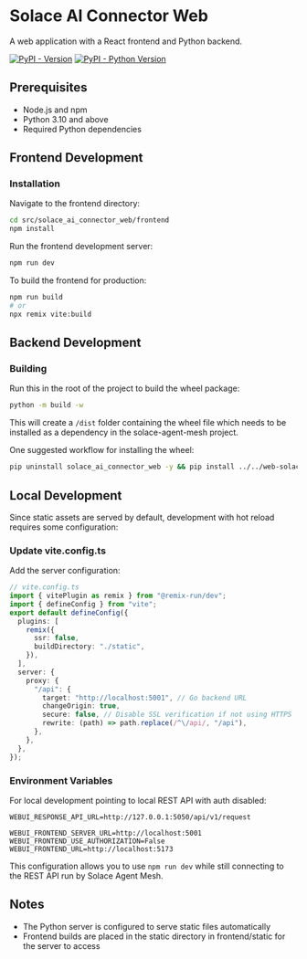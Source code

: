 # Solace AI Connector Web

A web application with a React frontend and Python backend.

[![PyPI - Version](https://img.shields.io/pypi/v/solace-ai-connector-web.svg)](https://pypi.org/project/solace-ai-connector-web)
[![PyPI - Python Version](https://img.shields.io/pypi/pyversions/solace-ai-connector-web.svg)](https://pypi.org/project/solace-ai-connector-web)

## Prerequisites

- Node.js and npm
- Python 3.10 and above
- Required Python dependencies

## Frontend Development

### Installation

Navigate to the frontend directory:

```sh
cd src/solace_ai_connector_web/frontend
npm install
```

Run the frontend development server:

```sh
npm run dev
```

To build the frontend for production:

```sh
npm run build
# or
npx remix vite:build
```

## Backend Development

### Building

Run this in the root of the project to build the wheel package:

```sh
python -m build -w
```

This will create a `/dist` folder containing the wheel file which needs to be installed as a dependency in the solace-agent-mesh project.

One suggested workflow for installing the wheel:

```sh
pip uninstall solace_ai_connector_web -y && pip install ../../web-solace/solace-ai-connector-web/dist/solace_ai_connector_web-0.1.0-py3-none-any.whl
```

## Local Development

Since static assets are served by default, development with hot reload requires some configuration:

### Update vite.config.ts

Add the server configuration:

```ts
// vite.config.ts
import { vitePlugin as remix } from "@remix-run/dev";
import { defineConfig } from "vite";
export default defineConfig({
  plugins: [
    remix({
      ssr: false,
      buildDirectory: "./static",
    }),
  ],
  server: {
    proxy: {
      "/api": {
        target: "http://localhost:5001", // Go backend URL
        changeOrigin: true,
        secure: false, // Disable SSL verification if not using HTTPS
        rewrite: (path) => path.replace(/^\/api/, "/api"),
      },
    },
  },
});
```

### Environment Variables

For local development pointing to local REST API with auth disabled:

```properties
WEBUI_RESPONSE_API_URL=http://127.0.0.1:5050/api/v1/request
```

```properties
WEBUI_FRONTEND_SERVER_URL=http://localhost:5001
WEBUI_FRONTEND_USE_AUTHORIZATION=False
WEBUI_FRONTEND_URL=http://localhost:5173
```

This configuration allows you to use `npm run dev` while still connecting to the REST API run by Solace Agent Mesh.

## Notes

- The Python server is configured to serve static files automatically
- Frontend builds are placed in the static directory in frontend/static for the server to access
